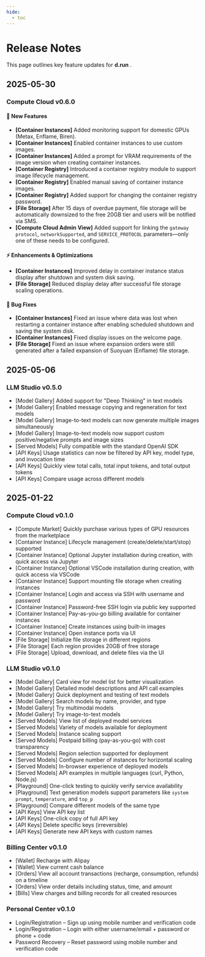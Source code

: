 ```yaml
---
hide:
  - toc
---
```


# Release Notes

This page outlines key feature updates for **d.run** .

## 2025-05-30

### Compute Cloud v0.6.0

#### 🚀 New Features

* **[Container Instances]** Added monitoring support for domestic GPUs (Metax, Enflame, Biren).
* **[Container Instances]** Enabled container instances to use custom images.
* **[Container Instances]** Added a prompt for VRAM requirements of the image version when creating container instances.
* **[Container Registry]** Introduced a container registry module to support image lifecycle management.
* **[Container Registry]** Enabled manual saving of container instance images.
* **[Container Registry]** Added support for changing the container registry password.
* **[File Storage]** After 15 days of overdue payment, file storage will be automatically downsized to the free 20GB tier and users will be notified via SMS.
* **[Compute Cloud Admin View]** Added support for linking the `gateway protocol`, `networkSupported`, and `SERVICE_PROTOCOL` parameters—only one of these needs to be configured.

#### ⚡ Enhancements & Optimizations

* **[Container Instances]** Improved delay in container instance status display after shutdown and system disk saving.
* **[File Storage]** Reduced display delay after successful file storage scaling operations.

#### 🐛 Bug Fixes

* **[Container Instances]** Fixed an issue where data was lost when restarting a container instance after enabling scheduled shutdown and saving the system disk.
* **[Container Instances]** Fixed display issues on the welcome page.
* **[File Storage]** Fixed an issue where expansion orders were still generated after a failed expansion of Suoyuan (Enflame) file storage.

## 2025-05-06

### LLM Studio v0.5.0

- [Model Gallery] Added support for "Deep Thinking" in text models  
- [Model Gallery] Enabled message copying and regeneration for text models  
- [Model Gallery] Image-to-text models can now generate multiple images simultaneously  
- [Model Gallery] Image-to-text models now support custom positive/negative prompts and image sizes  
- [Served Models] Fully compatible with the standard OpenAI SDK  
- [API Keys] Usage statistics can now be filtered by API key, model type, and invocation time  
- [API Keys] Quickly view total calls, total input tokens, and total output tokens  
- [API Keys] Compare usage across different models  

## 2025-01-22

### Compute Cloud v0.1.0

- [Compute Market] Quickly purchase various types of GPU resources from the marketplace  
- [Container Instance] Lifecycle management (create/delete/start/stop) supported  
- [Container Instance] Optional Jupyter installation during creation, with quick access via Jupyter  
- [Container Instance] Optional VSCode installation during creation, with quick access via VSCode  
- [Container Instance] Support mounting file storage when creating instances  
- [Container Instance] Login and access via SSH with username and password  
- [Container Instance] Password-free SSH login via public key supported  
- [Container Instance] Pay-as-you-go billing available for container instances  
- [Container Instance] Create instances using built-in images  
- [Container Instance] Open instance ports via UI  
- [File Storage] Initialize file storage in different regions  
- [File Storage] Each region provides 20GB of free storage  
- [File Storage] Upload, download, and delete files via the UI  

### LLM Studio v0.1.0

- [Model Gallery] Card view for model list for better visualization  
- [Model Gallery] Detailed model descriptions and API call examples  
- [Model Gallery] Quick deployment and testing of text models  
- [Model Gallery] Search models by name, provider, and type  
- [Model Gallery] Try multimodal models  
- [Model Gallery] Try image-to-text models  
- [Served Models] View list of deployed model services  
- [Served Models] Variety of models available for deployment  
- [Served Models] Instance scaling support  
- [Served Models] Postpaid billing (pay-as-you-go) with cost transparency  
- [Served Models] Region selection supported for deployment  
- [Served Models] Configure number of instances for horizontal scaling  
- [Served Models] In-browser experience of deployed models  
- [Served Models] API examples in multiple languages (curl, Python, Node.js)  
- [Playground] One-click testing to quickly verify service availability  
- [Playground] Text generation models support parameters like `system prompt`, `temperature`, and `top_p`  
- [Playground] Compare different models of the same type  
- [API Keys] View API key list  
- [API Keys] One-click copy of full API key  
- [API Keys] Delete specific keys (irreversible)  
- [API Keys] Generate new API keys with custom names  

### Billing Center v0.1.0

- [Wallet] Recharge with Alipay  
- [Wallet] View current cash balance  
- [Orders] View all account transactions (recharge, consumption, refunds) on a timeline  
- [Orders] View order details including status, time, and amount  
- [Bills] View charges and billing records for all created resources  

### Personal Center v0.1.0

- Login/Registration – Sign up using mobile number and verification code  
- Login/Registration – Login with either username/email + password or phone + code  
- Password Recovery – Reset password using mobile number and verification code  
